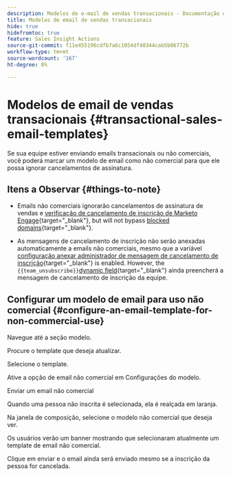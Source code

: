 ```yaml
---
description: Modelos de e-mail de vendas transacionais - Documentação do Marketo - Documentação do produto
title: Modelos de email de vendas transacionais
hide: true
hidefromtoc: true
feature: Sales Insight Actions
source-git-commit: f11e455196cdfb7a6c1054df40344cab5b06772b
workflow-type: tm+mt
source-wordcount: '167'
ht-degree: 0%

---
```


# Modelos de email de vendas transacionais {#transactional-sales-email-templates}

Se sua equipe estiver enviando emails transacionais ou não comerciais, você poderá marcar um modelo de email como não comercial para que ele possa ignorar cancelamentos de assinatura.

## Itens a Observar {#things-to-note}

* Emails não comerciais ignorarão cancelamentos de assinatura de vendas e [verificação de cancelamento de inscrição de Marketo Engage](/help/marketo/product-docs/marketo-sales-insight/actions/email/unsubscribes/marketo-unsubscribe-check.md){target="_blank"}, but will not bypass [blocked domains](/help/marketo/product-docs/marketo-sales-insight/actions/admin/blocked-domains.md){target="_blank"}.

* As mensagens de cancelamento de inscrição não serão anexadas automaticamente a emails não comerciais, mesmo que a variável [configuração anexar administrador de mensagem de cancelamento de inscrição](/help/marketo/product-docs/marketo-sales-insight/actions/email/unsubscribes/auto-append-unsubscribe-message-setting.md){target="_blank"} is enabled. However, the `{{team_unsubscribe}}`[dynamic field](/help/marketo/product-docs/marketo-sales-insight/actions/templates/dynamic-fields.md){target="_blank"} ainda preencherá a mensagem de cancelamento de inscrição da equipe.

## Configurar um modelo de email para uso não comercial {#configure-an-email-template-for-non-commercial-use}

Navegue até a seção modelo.

Procure o template que deseja atualizar.

Selecione o template.

Ative a opção de email não comercial em Configurações do modelo.

Enviar um email não comercial

Quando uma pessoa não inscrita é selecionada, ela é realçada em laranja.

Na janela de composição, selecione o modelo não comercial que deseja ver.

Os usuários verão um banner mostrando que selecionaram atualmente um template de email não comercial.

Clique em enviar e o email ainda será enviado mesmo se a inscrição da pessoa for cancelada.
